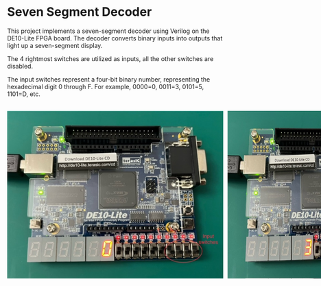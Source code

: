 # Seven Segment Decoder
This project implements a seven-segment decoder using Verilog on the DE10-Lite FPGA board. The decoder converts binary inputs into outputs that light up a seven-segment display.

<p>The 4 rightmost switches are utilized as inputs, all the other switches are disabled.</p>
<p>The input switches represent a four-bit binary number, representing the hexadecimal digit 0 through F. For example, 0000=0, 0011=3, 0101=5, 1101=D, etc.</p>

<br>

<div style="display: flex; gap: 10px;">
    <img src="Images/SSD1.jpeg" alt="SSD1" width="700" />
    <img src="Images/SSD2.jpeg" alt="SSD2" width="400" />
    <img src="Images/SSD3.jpeg" alt="SSD3" width="400" />
    <img src="Images/SSD4.jpeg" alt="SSD4" width="400" />
    <img src="Images/SSD5.jpeg" alt="SSD5" width="400" />
</div>
